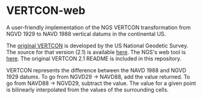 # VERTCON-web
A user-friendly implementation of the NGS VERTCON transformation from NGVD 1929 to NAVD 1988 vertical datums in the continental US. 

The [original VERTCON](http://www.ngs.noaa.gov/TOOLS/Vertcon/vertcon.html) is developed by the US National Geodetic Survey. The source for that version (2.1) is available [here](http://www.ngs.noaa.gov/PC_PROD/VERTCON/). The NGS's web tool is [here](http://www.ngs.noaa.gov/cgi-bin/VERTCON/vert_con.prl). The original VERTCON 2.1 README is included in this repository.

VERTCON represents the difference between the NAVD 1988 and NGVD 1929  datums. To go from NGVD29 -> NAVD88, add the value returned. To go from NAVD88 -> NGVD29, subtract the value. The value for a given point is bilinearly interpolated from the values of the surrounding cells.


